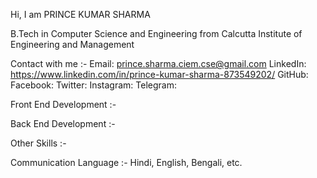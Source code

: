 Hi, I am PRINCE KUMAR SHARMA

B.Tech in Computer Science and Engineering from Calcutta Institute of Engineering and Management 

Contact with me :-
  Email: prince.sharma.ciem.cse@gmail.com
  LinkedIn: https://www.linkedin.com/in/prince-kumar-sharma-873549202/
  GitHub:
  Facebook:
  Twitter:
  Instagram:
  Telegram:
  
Front End Development :-

Back End Development :-

Other Skills :-

Communication Language :- Hindi, English, Bengali, etc.



